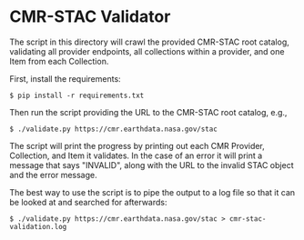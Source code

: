 # CMR-STAC Validator

The script in this directory will crawl the provided CMR-STAC root catalog, validating all provider endpoints, all collections within a provider, and one Item from each Collection.

First, install the requirements:

```
$ pip install -r requirements.txt
```

Then run the script providing the URL to the CMR-STAC root catalog, e.g., 

```
$ ./validate.py https://cmr.earthdata.nasa.gov/stac
```

The script will print the progress by printing out each CMR Provider, Collection, and Item it validates. In the case of an error it will print a message that says "INVALID", along with the URL to the invalid STAC object and the error message.

The best way to use the script is to pipe the output to a log file so that it can be looked at and searched for afterwards:

```
$ ./validate.py https://cmr.earthdata.nasa.gov/stac > cmr-stac-validation.log
```
